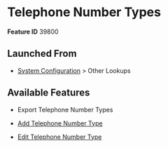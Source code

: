 # Telephone Number Types

**Feature ID** 39800

## Launched From

- [System Configuration](System%20Configuration.md) > Other Lookups

## Available Features

- Export Telephone Number Types

- [Add Telephone Number Type](Add%20Telephone%20Number%20Type.md)

- [Edit Telephone Number Type](Edit%20Telephone%20Number%20Type.md)



































































